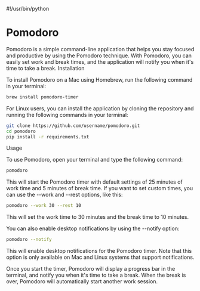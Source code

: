 #!/usr/bin/python
# Pomodoro

Pomodoro is a simple command-line application that helps you stay focused and productive by using
the Pomodoro technique. With Pomodoro, you can easily set work and break times, and the application
will notify you when it's time to take a break.
Installation

To install Pomodoro on a Mac using Homebrew, run the following command in your terminal:

```bash
brew install pomodoro-timer
```

For Linux users, you can install the application by cloning the repository and running the following
commands in your terminal:

```bash
git clone https://github.com/username/pomodoro.git
cd pomodoro
pip install -r requirements.txt
```

Usage

To use Pomodoro, open your terminal and type the following command:

```bash
pomodoro
```

This will start the Pomodoro timer with default settings of 25 minutes of work time and 5 minutes of
break time. If you want to set custom times, you can use the --work and --rest options, like this:

```bash
pomodoro --work 30 --rest 10
```

This will set the work time to 30 minutes and the break time to 10 minutes.

You can also enable desktop notifications by using the --notify option:

```bash
pomodoro --notify
```

This will enable desktop notifications for the Pomodoro timer. Note that this option is only
available on Mac and Linux systems that support notifications.

Once you start the timer, Pomodoro will display a progress bar in the terminal, and notify you when
it's time to take a break. When the break is over, Pomodoro will automatically start another work
session.